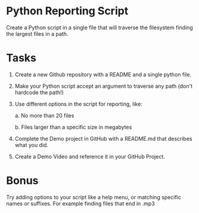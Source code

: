 # Python Reporting Script
Create a Python script in a single file that will traverse the filesystem finding the largest files in a path.
# Tasks
1. Create a new Github repository with a README and a single python file.

2. Make your Python script accept an argument to traverse any path (don't hardcode the path!)

3. Use different options in the script for reporting, like:

    a. No more than 20 files

    b. Files larger  than a specific size in megabytes

4. Complete the Demo project in GitHub with a README.md that describes what you did.

5. Create a Demo Video and reference it in your GitHub Project.

# Bonus
Try adding options to your script like a help menu, or matching specific names or suffixes. For example finding files that end in .mp3 
